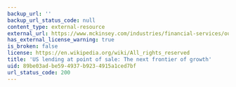 ```yaml
---
backup_url: ''
backup_url_status_code: null
content_type: external-resource
external_url: https://www.mckinsey.com/industries/financial-services/our-insights/banking-matters/us-lending-at-point-of-sale-the-next-frontier-of-growth
has_external_license_warning: true
is_broken: false
license: https://en.wikipedia.org/wiki/All_rights_reserved
title: 'US lending at point of sale: The next frontier of growth'
uid: 89be03ad-be59-4937-b923-4915a1ced7bf
url_status_code: 200
---
```

